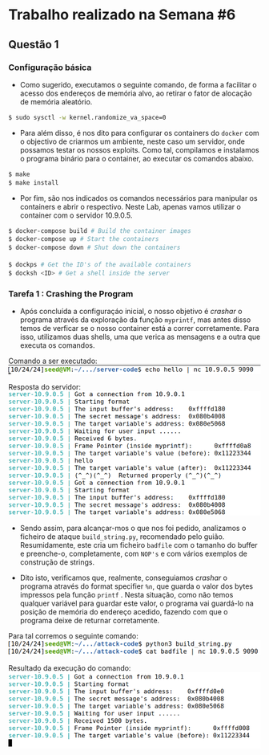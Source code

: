 # Trabalho realizado na Semana #6


## Questão 1
### Configuração básica

- Como sugerido, executamos o seguinte comando, de forma a facilitar o acesso dos endereços de memória alvo, ao retirar o fator de alocação de memória aleatório.

```bash
$ sudo sysctl -w kernel.randomize_va_space=0
```
- Para além disso, é nos dito para configurar os containers do `docker` com o objectivo de criarmos um ambiente, neste caso um servidor, onde possamos testar os nossos exploits. Como tal, compilamos e instalamos o programa binário para o container, ao executar os comandos abaixo.

```bash
$ make
$ make install
```

- Por fim, são nos indicados os comandos necessários para manipular os containers e abrir o respectivo. Neste Lab, apenas vamos utilizar o container com o servidor 10.9.0.5.

```bash
$ docker-compose build # Build the container images
$ docker-compose up # Start the containers
$ docker-compose down # Shut down the containers

$ dockps # Get the ID's of the available containers
$ docksh <ID> # Get a shell inside the server

```  

### Tarefa 1 : Crashing the Program

- Após concluída a configuraçáo inicial, o nosso objetivo é _crashar_ o programa através da exploração da função `myprintf`, mas antes disso temos de verficar se o nosso container está a correr corretamente. Para isso, utilizamos duas shells, uma que verica as mensagens e a outra que executa os comandos.

Comando a ser executado:
![hello answer](resources/LOGBOOK6/hello-request-server.png)

Resposta do servidor:
![hello answer](resources/LOGBOOK6/hello-answer.png)

- Sendo assim, para alcançar-mos o que nos foi pedido, analizamos o ficheiro de ataque `build_string.py`, recomendado pelo guião.
Resumidamente, este cria um ficheiro `badfile` com o tamanho do buffer e preenche-o, completamente, com `NOP's` e com vários exemplos de construção de strings.

- Dito isto, verificamos que, realmente, conseguiamos _crashar_ o programa através do format specifier `%n`, que guarda o valor dos bytes impressos pela função `printf` . Nesta situação, como não temos qualquer variável para guardar este valor, o programa vai guardá-lo na posição de memória do endereço acedido, fazendo com que o programa deixe de returnar corretamente.    

Para tal corremos o seguinte comando:
![commands to crash](resources/LOGBOOK6/crash-command.png)

Resultado da execução do comando:
![crash result](resources/LOGBOOK6/crash-result.png)

